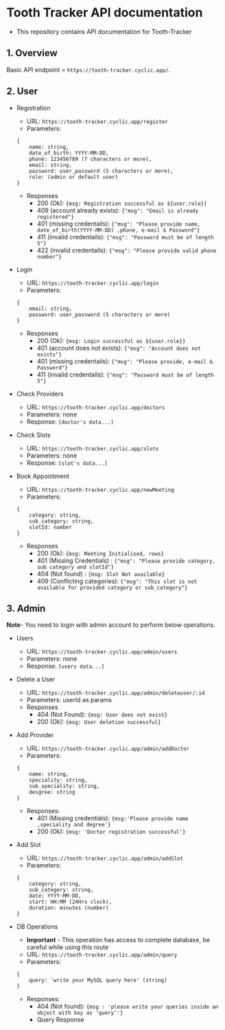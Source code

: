 # Tooth Tracker API documentation
- This repository contains API documentation for Tooth-Tracker

## 1. Overview

Basic API endpoint = `https://tooth-tracker.cyclic.app/`.

## 2. User
- Registration
    - URL: `https://tooth-tracker.cyclic.app/register`
    - Parameters:
    ```
    {
        name: string,
        date_of_birth: YYYY-MM-DD,
        phone: 123456789 (7 characters or more),
        email: string,
        password: user_password (5 characters or more),
        role: (admin or default user)
    }
    ```
    - Responses
        - 200 (Ok): `{msg: Registration successful as ${user.role}}`
        - 409 (account already exists): `{"msg": "Email is already registered"}`
        - 401 (missing credentails): `{"msg": "Please provide name, date_of_birth(YYYY-MM-DD) ,phone, e-mail & Password"}`
        - 411 (invalid credentails): `{"msg": "Password must be of length 5"}`
        - 422 (invalid credentails): `{"msg": "Please provide valid phone number"}`

- Login
    - URL: `https://tooth-tracker.cyclic.app/login`
    - Parameters:
    ```
    {
        email: string,
        password: user_password (5 characters or more)
    }
    ```
    - Responses
        - 200 (Ok): `{msg: Login successful as ${user.role}}`
        - 401 (account does not exists): `{"msg": "Account does not exists"}`
        - 401 (missing credentails): `{"msg": "Please provide, e-mail & Password"}`
        - 411 (invalid credentails): `{"msg": "Password must be of length 5"}`

- Check Providers
    - URL: `https://tooth-tracker.cyclic.app/doctors`
    - Parameters: none
    - Response: `[doctor's data...]`

- Check Slots
    - URL: `https://tooth-tracker.cyclic.app/slots`
    - Parameters: none
    - Response: `[slot's data...]`

- Book Appointment
    - URL: `https://tooth-tracker.cyclic.app/newMeeting`
    - Parameters:
    ```
    {
        category: string,
        sub_category: string,
        slotId: number
    }
    ```
    - Responses
        - 200 (Ok): `{msg: Meeting Initialised, rows}`
        - 401 (Missing Credentials) : `{"msg": "Please provide category, sub category and slotId"}`
        - 404 (Not found) : `{msg: Slot Not available}`
        - 409 (Conflicting categories): `{"msg": "This slot is not available for provided category or sub_category"}`

## 3. Admin

**Note**- You need to login with admin account to perform below operations.

- Users
    - URL: `https://tooth-tracker.cyclic.app/admin/users`
    - Parameters: none
    - Response: `[users data...]`

- Delete a User
    - URL: `https://tooth-tracker.cyclic.app/admin/deleteuser/:id`
    - Parameters: userId as params
    - Responses
        - 404 (Not Found): `{msg: User does not exist}`
        - 200 (Ok): `{msg: User deletion successful}`

- Add Provider
    - URL: `https://tooth-tracker.cyclic.app/admin/addDoctor`
    - Parameters:
    ```
    {
        name: string,
        speciality: string,
        sub_speciality: string,
        desgree: string
    }
    ```
    - Responses:
        - 401 (Missing credentials): `{msg:'Please provide name ,speciality and degree'}`
        - 200 (Ok): `{msg: 'Doctor registration successful'}`

- Add Slot
    - URL: `https://tooth-tracker.cyclic.app/admin/addSlot`
    - Parameters: 
    ```
    {
        category: string,
        sub_category: string,
        date: YYYY-MM-DD,
        start: HH:MM (24Hrs clock),
        duration: minutes (number)
    }
    ```

- DB Operations
    - **Important** - This operation has access to complete database, be careful while using this route
    - URL: `https://tooth-tracker.cyclic.app/admin/query`
    - Parameters:
    ```
    {
        query: 'write your MySQL query here' (string)
    }
    ```
    - Responses:
        - 404 (Not found): `{msg : 'please write your queries inside an object with key as 'query''}`
        - Query Response